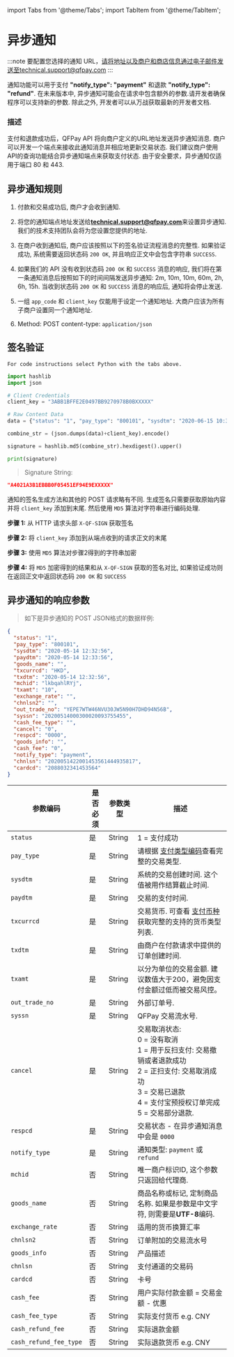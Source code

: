 import Tabs from '@theme/Tabs';
import TabItem from '@theme/TabItem';

# 异步通知

:::note
 要配置您选择的通知 URL，请将地址以及商户和商店信息通过电子邮件发送至technical.support@qfpay.com
:::

通知功能可以用于支付 **"notify_type": "payment"** 和退款 **"notify_type": "refund"**. 在未来版本中, 异步通知可能会在请求中包含额外的参数.请开发者确保程序可以支持新的参数. 除此之外, 开发者可以从万战获取最新的开发者文档.

### 描述

支付和退款成功后，QFPay  API 将向商户定义的URL地址发送异步通知消息. 商户可以开发一个端点来接收此通知消息并相应地更新交易状态. 我们建议商户使用API的查询功能结合异步通知端点来获取支付状态. 由于安全要求，异步通知仅适用于端口 80 和 443.

## 异步通知规则

1) 付款和交易成功后, 商户才会收到通知.

2) 将您的通知端点地址发送给**technical.support@qfpay.com**来设置异步通知. 我们的技术支持团队会将为您设置您提供的地址.

3) 在商户收到通知后, 商户应该按照以下的签名验证流程消息的完整性. 如果验证成功, 系统需要返回状态码 `200 OK`, 并且响应正文中会包含字符串 `SUCCESS`.

4) 如果我们的 API 没有收到状态码 `200 OK` 和 `SUCCESS` 消息的响应, 我们将在第一条通知消息后按照如下的时间间隔发送异步通知: 2m, 10m, 10m, 60m, 2h, 6h, 15h. 当收到状态码 `200 OK` 和 `SUCCESS` 消息的响应后, 通知将会停止发送.

5) 一组 `app_code` 和 `client_key` 仅能用于设定一个通知地址. 大商户应该为所有子商户设置同一个通知地址.

6) Method: POST content-type: `application/json`

## 签名验证

```plaintext
For code instructions select Python with the tabs above.
```

<Tabs>
<TabItem value="python" label="Python">

```python
import hashlib
import json

# Client Credentials
client_key = "3ABB1BFFE2E0497BB9270978B0BXXXXX"

# Raw Content Data
data = {"status": "1", "pay_type": "800101", "sysdtm": "2020-06-15 10:32:58", "paydtm": "2020-06-15 10:33:35", "goods_name": "", "txcurrcd": "HKD", "txdtm": "2020-06-15 10:32:58", "mchid": "O37MRh6Qq5", "txamt": "10", "exchange_rate": "", "chnlsn2": "", "out_trade_no": "9G3ZIWTG1R3IVSC2AH2O5EGKJQ7I72QO", "syssn": "20200615000200020000641807", "cash_fee_type": "", "cancel": "0", "respcd": "0000", "goods_info": "", "cash_fee": "0", "notify_type": "payment", "chnlsn": "2020061522001453561406303428", "cardcd": "2088032341453564"}

combine_str = (json.dumps(data)+client_key).encode()

signature = hashlib.md5(combine_str).hexdigest().upper()

print(signature)
```

</TabItem>
</Tabs>

> Signature String:

```json
"A4021A3B1EBBB0F05451EF94E9EXXXXX"
```

通知的签名生成方法和其他的 POST 请求略有不同. 生成签名只需要获取原始内容并将 `client_key` 添加到末尾. 然后使用 `MD5` 算法对字符串进行编码处理.

**步骤 1:** 从 HTTP 请求头部 `X-QF-SIGN` 获取签名

**步骤 2:** 将 `client_key` 添加到从端点收到的请求正文的末尾

**步骤 3:** 使用 `MD5` 算法对步骤2得到的字符串加密

**步骤 4:** 将 `MD5` 加密得到的结果和从 `X-QF-SIGN` 获取的签名对比, 如果验证成功则在返回正文中返回状态码 `200 OK` 和 `SUCCESS`

## 异步通知的响应参数

> 如下是异步通知的 POST JSON格式的数据样例:

```json
{
  "status": "1",
  "pay_type": "800101",
  "sysdtm": "2020-05-14 12:32:56",
  "paydtm": "2020-05-14 12:33:56",
  "goods_name": "",
  "txcurrcd": "HKD",
  "txdtm": "2020-05-14 12:32:56",
  "mchid": "lkbqahlRYj",
  "txamt": "10",
  "exchange_rate": "",
  "chnlsn2": "",
  "out_trade_no": "YEPE7WTW46NVU30JW5N90H7DHD94N56B",
  "syssn": "20200514000300020093755455",
  "cash_fee_type": "",
  "cancel": "0",
  "respcd": "0000",
  "goods_info": "",
  "cash_fee": "0",
  "notify_type": "payment",
  "chnlsn": "2020051422001453561444935817",
  "cardcd": "2088032341453564"
}
```

参数编码 | 是否必须 | 参数类型 | 描述  
--------- | ------- | --------- | -------
`status` | 是 | String | 1 = 支付成功
`pay_type` | 是 | String | 请根据 [支付类型编码](/docs/preparation/paycode#支付类型编码)查看完整的交易类型.
`sysdtm` | 是 | String | 系统的交易创建时间. 这个值被用作结算截止时间.
`paydtm` | 是 | String | 交易的支付时间.
`txcurrcd` | 是 | String | 交易货币. 可查看 [支付币种](/docs/preparation/paycode#支付币种) 获取完整的支持的货币类型列表.
`txdtm` | 是 | String | 由商户在付款请求中提供的订单创建时间.
`txamt` | 是 | String | 以分为单位的交易金额. 建议数值大于200，避免因支付金额过低而被交易风控。
`out_trade_no` | 是 | String | 外部订单号.
`syssn` | 是 | String | QFPay 交易流水号.
`cancel` | 是 | String  | 交易取消状态: <br/> 0 = 没有取消 <br/> 1 = 用于反扫支付: 交易撤销或者退款成功 <br/> 2 = 正扫支付: 交易取消成功 <br/> 3 = 交易已退款 <br/> 4 = 支付宝预授权订单完成 <br/> 5 = 交易部分退款.
`respcd` | 是 | String | 交易状态 - 在异步通知消息中会是 `0000`
`notify_type` | 是 | String |通知类型: `payment` 或 `refund`
`mchid` | 否 |  String | 唯一商户标识ID, 这个参数只返回给代理商.
`goods_name` | 否 | String | 商品名称或标记, 定制商品名称. 如果是参数是中文字符, 则需要是**UTF-8**编码.
`exchange_rate` | 否 | String | 适用的货币换算汇率
`chnlsn2` | 否 | String | 订单附加的交易流水号
`goods_info` | 否 | String | 产品描述
`chnlsn` | 否 | String | 支付通道的交易码
`cardcd` | 否 | String | 卡号
`cash_fee` | 否 | String | 用户实际付款金额 = 交易金额 - 优惠
`cash_fee_type` | 否 | String | 实际支付货币 e.g. CNY
`cash_refund_fee` | 否 | String | 实际退款金额
`cash_refund_fee_type` | 否 | String | 实际退款货币 e.g. CNY
